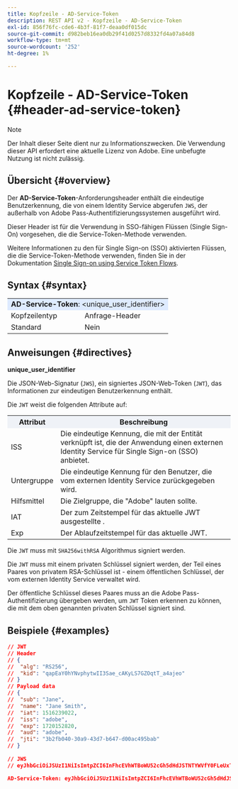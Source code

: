 ```yaml
---
title: Kopfzeile - AD-Service-Token
description: REST API v2 - Kopfzeile - AD-Service-Token
exl-id: 856f76fc-cde6-4b3f-81f7-deaa0df015dc
source-git-commit: d982beb16ea0db29f41d0257d8332fd4a07a84d8
workflow-type: tm+mt
source-wordcount: '252'
ht-degree: 1%

---
```


# Kopfzeile - AD-Service-Token {#header-ad-service-token}

>[!NOTE]
>
> Der Inhalt dieser Seite dient nur zu Informationszwecken. Die Verwendung dieser API erfordert eine aktuelle Lizenz von Adobe. Eine unbefugte Nutzung ist nicht zulässig.

## Übersicht {#overview}

Der <b>AD-Service-Token</b>-Anforderungsheader enthält die eindeutige Benutzerkennung, die von einem Identity Service abgerufen `JWS`, der außerhalb von Adobe Pass-Authentifizierungssystemen ausgeführt wird.

Dieser Header ist für die Verwendung in SSO-fähigen Flüssen (Single Sign-On) vorgesehen, die die Service-Token-Methode verwenden.

Weitere Informationen zu den für Single Sign-on (SSO) aktivierten Flüssen, die die Service-Token-Methode verwenden, finden Sie in der Dokumentation [Single Sign-on using Service Token Flows](../../flows/single-sign-on-access-flows/rest-api-v2-single-sign-on-service-token-flows.md).

## Syntax {#syntax}

<table>
   <tr>
      <td style="background-color: #DEEBFF;" colspan="2"><b>AD-Service-Token</b>: &lt;unique_user_identifier&gt;</td>
   </tr>
   <tr>
      <td>Kopfzeilentyp</td>
      <td>Anfrage-Header</td>
   </tr>
   <tr>
      <td>Standard</td>
      <td>Nein</td>
   </tr>
</table>

## Anweisungen {#directives}

<b>unique_user_identifier</b>

Die JSON-Web-Signatur (`JWS`), ein signiertes JSON-Web-Token (`JWT`), das Informationen zur eindeutigen Benutzerkennung enthält.

Die `JWT` weist die folgenden Attribute auf:

<table>
   <tr>
      <th style="background-color: #EFF2F7; width: 15%;">Attribut</th>
      <th style="background-color: #EFF2F7;">Beschreibung</th>
   </tr>
   <tr>
      <td>ISS</td>
      <td>Die eindeutige Kennung, die mit der Entität verknüpft ist, die der Anwendung einen externen Identity Service für Single Sign-on (SSO) anbietet.</td>
   </tr>
   <tr>
      <td>Untergruppe</td>
      <td>Die eindeutige Kennung für den Benutzer, die vom externen Identity Service zurückgegeben wird.</td>
   </tr>
   <tr>
      <td>Hilfsmittel</td>
      <td>Die Zielgruppe, die "Adobe" lauten sollte.</td>
   </tr>
   <tr>
      <td>IAT</td>
      <td>Der zum Zeitstempel für das aktuelle JWT ausgestellte .</td>
   </tr>
   <tr>
      <td>Exp</td>
      <td>Der Ablaufzeitstempel für das aktuelle JWT.</td>
   </tr>
</table>

Die `JWT` muss mit `SHA256withRSA` Algorithmus signiert werden.

Die `JWT` muss mit einem privaten Schlüssel signiert werden, der Teil eines Paares von privatem RSA-Schlüssel ist - einem öffentlichen Schlüssel, der vom externen Identity Service verwaltet wird.

Der öffentliche Schlüssel dieses Paares muss an die Adobe Pass-Authentifizierung übergeben werden, um `JWT` Token erkennen zu können, die mit dem oben genannten privaten Schlüssel signiert sind.

## Beispiele {#examples}

```JSON
// JWT
// Header
// {
//  "alg": "RS256",
//  "kid": "qapEaY0hYNvphytwII3Sae_cAKyLS7GZOqtT_a4ajeo"
// }
// Payload data
// {
//  "sub": "Jane",
//  "name": "Jane Smith",
//  "iat": 1516239022,
//  "iss": "adobe",
//  "exp": 1720152820,
//  "aud": "adobe",
//  "jti": "3b2fb040-30a9-43d7-b647-d00ac495bab"
// }
 
// JWS
// eyJhbGciOiJSUzI1NiIsImtpZCI6InFhcEVhWTBoWU52cGh5dHdJSTNTYWVfY0FLeUxTN0daT3F0VF9hNGFqZW8ifQ.eyJzdWIiOiJKYW5lIiwibmFtZSI6IkphbmUgU21pdGgiLCJpYXQiOjE1MTYyMzkwMjIsImlzcyI6ImFkb2JlIiwiZXhwIjoxNzIwMTUyODIwLCJhdWQiOiJhZG9iZSIsImp0aSI6IjNiMmZiMDQwLTMwYTktNDNkNy1iNjQ3LWQwMGFjNDk1YmFiIn0.stHLZFh-635LDNjv9HRHzq912ICNCVGUS3f4RS_bAxpUiUSB6CShS2VvU4V-THEXj7d_zk1mxtPP0QM_pCrh4Vk2GaPRa856Bt_PhsfQY-_benDcB6MIoFX67qrREGncGiv7JEs3ksa-P1YvBYXolT7t52K093kFaQtICfB-aBa8danRZvUrJHjjFoILEpTbQuzxKRN6y36J3p1FZ-SfDuofHp3SnXDrWFRYyXYQnb9WFlhNBxR400-0vzTONZYd097WWy1shMw5V8TvIDvCDE5ifqk31gMdYga-N3JkcTA5QoW7Zl80UV7BhR5v14Va1IZLcbFra_UJdEzbBwW_nA

AD-Service-Token: eyJhbGciOiJSUzI1NiIsImtpZCI6InFhcEVhWTBoWU52cGh5dHdJSTNTYWVfY0FLeUxTN0daT3F0VF9hNGFqZW8ifQ.eyJzdWIiOiJKYW5lIiwibmFtZSI6IkphbmUgU21pdGgiLCJpYXQiOjE1MTYyMzkwMjIsImlzcyI6ImFkb2JlIiwiZXhwIjoxNzIwMTUyODIwLCJhdWQiOiJhZG9iZSIsImp0aSI6IjNiMmZiMDQwLTMwYTktNDNkNy1iNjQ3LWQwMGFjNDk1YmFiIn0.stHLZFh-635LDNjv9HRHzq912ICNCVGUS3f4RS_bAxpUiUSB6CShS2VvU4V-THEXj7d_zk1mxtPP0QM_pCrh4Vk2GaPRa856Bt_PhsfQY-_benDcB6MIoFX67qrREGncGiv7JEs3ksa-P1YvBYXolT7t52K093kFaQtICfB-aBa8danRZvUrJHjjFoILEpTbQuzxKRN6y36J3p1FZ-SfDuofHp3SnXDrWFRYyXYQnb9WFlhNBxR400-0vzTONZYd097WWy1shMw5V8TvIDvCDE5ifqk31gMdYga-N3JkcTA5QoW7Zl80UV7BhR5v14Va1IZLcbFra_UJdEzbBwW_nA
```

